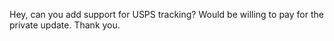 Hey, can you add support for USPS tracking? Would be willing to pay for the private update. Thank you.
 
